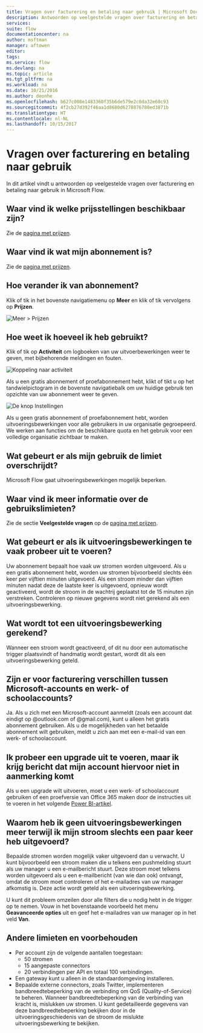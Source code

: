 ```yaml
---
title: Vragen over facturering en betaling naar gebruik | Microsoft Docs
description: Antwoorden op veelgestelde vragen over facturering en betaling naar gebruik in Microsoft Flow
services: 
suite: flow
documentationcenter: na
author: msftman
manager: aftowen
editor: 
tags: 
ms.service: flow
ms.devlang: na
ms.topic: article
ms.tgt_pltfrm: na
ms.workload: na
ms.date: 10/21/2016
ms.author: deonhe
ms.openlocfilehash: b627c008e1483360f35b6de579e2c0da32e60c93
ms.sourcegitcommit: 4f2cb27d392f46aa1d8680d6278876780ed3871b
ms.translationtype: HT
ms.contentlocale: nl-NL
ms.lasthandoff: 10/15/2017
---
```

# <a name="billing-and-metering-questions"></a>Vragen over facturering en betaling naar gebruik
In dit artikel vindt u antwoorden op veelgestelde vragen over facturering en betaling naar gebruik in Microsoft Flow.

## <a name="where-can-i-find-out-what-pricing-plans-are-available"></a>Waar vind ik welke prijsstellingen beschikbaar zijn?
Zie de [pagina met prijzen](https://flow.microsoft.com/pricing/).

## <a name="where-can-i-find-out-what-my-plan-is"></a>Waar vind ik wat mijn abonnement is?
Zie de [pagina met prijzen](https://flow.microsoft.com/pricing/).

## <a name="how-do-i-switch-plans"></a>Hoe verander ik van abonnement?
Klik of tik in het bovenste navigatiemenu op **Meer** en klik of tik vervolgens op **Prijzen**.

![Meer > Prijzen](./media/billing-questions/learn-pricing.png)

## <a name="how-do-i-know-how-much-ive-used"></a>Hoe weet ik hoeveel ik heb gebruikt?
Klik of tik op **Activiteit** om logboeken van uw uitvoerbewerkingen weer te geven, met bijbehorende meldingen en fouten.

![Koppeling naar activiteit](./media/billing-questions/activity-link.png)

Als u een gratis abonnement of proefabonnement hebt, klikt of tikt u op het tandwielpictogram in de bovenste navigatiebalk om uw huidige gebruik ten opzichte van uw abonnement weer te geven.   

![De knop Instellingen](./media/billing-questions/settings.png)

Als u geen gratis abonnement of proefabonnement hebt, worden uitvoeringsbewerkingen voor alle gebruikers in uw organisatie gegroepeerd. We werken aan functies om de beschikbare quota en het gebruik voor een volledige organisatie zichtbaar te maken.

## <a name="what-happens-if-my-usage-exceeds-the-limits"></a>Wat gebeurt er als mijn gebruik de limiet overschrijdt?
Microsoft Flow gaat uitvoeringsbewerkingen mogelijk beperken.

## <a name="where-can-i-find-more-information-regarding-the-usage-limits"></a>Waar vind ik meer informatie over de gebruikslimieten?
Zie de sectie **Veelgestelde vragen** op de [pagina met prijzen](https://flow.microsoft.com/pricing/).

## <a name="what-happens-if-i-try-to-execute-runs-too-frequently"></a>Wat gebeurt er als ik uitvoeringsbewerkingen te vaak probeer uit te voeren?
Uw abonnement bepaalt hoe vaak uw stromen worden uitgevoerd. Als u een gratis abonnement hebt, worden uw stromen bijvoorbeeld slechts één keer per vijftien minuten uitgevoerd. Als een stroom minder dan vijftien minuten nadat deze de laatste keer is uitgevoerd, opnieuw wordt geactiveerd, wordt de stroom in de wachtrij geplaatst tot de 15 minuten zijn verstreken. Controleren op nieuwe gegevens wordt niet gerekend als een uitvoeringsbewerking.

## <a name="what-counts-as-a-run"></a>Wat wordt tot een uitvoeringsbewerking gerekend?
Wanneer een stroom wordt geactiveerd, of dit nu door een automatische trigger plaatsvindt of handmatig wordt gestart, wordt dit als een uitvoeringsbewerking geteld.

## <a name="are-there-differences-between-microsoft-accounts-and-work-or-school-accounts-for-billing"></a>Zijn er voor facturering verschillen tussen Microsoft-accounts en werk- of schoolaccounts?
Ja. Als u zich met een Microsoft-account aanmeldt (zoals een account dat eindigt op @outlook.com of @gmail.com), kunt u alleen het gratis abonnement gebruiken. Als u de mogelijkheden van het betaalde abonnement wilt gebruiken, meldt u zich aan met een e-mail-id van een werk- of schoolaccount.

## <a name="im-trying-to-upgrade-but-im-told-my-account-isnt-eligible"></a>Ik probeer een upgrade uit te voeren, maar ik krijg bericht dat mijn account hiervoor niet in aanmerking komt
Als u een upgrade wilt uitvoeren, moet u een werk- of schoolaccount gebruiken of een proefversie van Office 365 maken door de instructies uit te voeren in het volgende [Power BI-artikel](https://powerbi.microsoft.com/documentation/powerbi-admin-signing-up-for-power-bi-with-a-new-office-365-trial/).

## <a name="why-did-i-run-out-of-runs-when-my-flow-only-ran-a-few-times"></a>Waarom heb ik geen uitvoeringsbewerkingen meer terwijl ik mijn stroom slechts een paar keer heb uitgevoerd?
Bepaalde stromen worden mogelijk vaker uitgevoerd dan u verwacht. U kunt bijvoorbeeld een stroom maken die u telkens een pushmelding stuurt als uw manager u een e-mailbericht stuurt. Deze stroom moet telkens worden uitgevoerd als u een e-mailbericht (van wie dan ook) ontvangt, omdat de stroom moet controleren of het e-mailadres van uw manager afkomstig is. Deze actie wordt geteld als een uitvoeringsbewerking.

U kunt dit probleem omzeilen door alle filters die u nodig hebt in de trigger op te nemen. Vouw in het bovenstaande voorbeeld het menu **Geavanceerde opties** uit en geef het e-mailadres van uw manager op in het veld **Van**.

## <a name="other-limits-and-caveats"></a>Andere limieten en voorbehouden
* Per account zijn de volgende aantallen toegestaan:
  * 50 stromen
  * 15 aangepaste connectors
  * 20 verbindingen per API en totaal 100 verbindingen.
* Een gateway kunt u alleen in de standaardomgeving installeren.   
* Bepaalde externe connectors, zoals Twitter, implementeren bandbreedtebeperking van de verbinding om QoS (Quality-of-Service) te beheren. Wanneer bandbreedtebeperking van de verbinding van kracht is, mislukken uw stromen. U kunt gedetailleerde gegevens van deze bandbreedtebeperking bekijken door in de uitvoeringsgeschiedenis van de stroom de mislukte uitvoeringsbewerking te bekijken.

